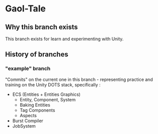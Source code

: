 # Gaol-Tale
## Why this branch exists
This branch exists for learn and experimenting with Unity.
## History of branches
### "example" branch
"Commits" on the current one in this branch - representing practice 
and training on the Unity DOTS stack, specifically :<br/> 
* ECS (Entities + Entities Graphics)
  * Entity, Component, System
  * Baking Entities
  * Tag Components
  * Aspects
* Burst Compiler
* JobSystem
